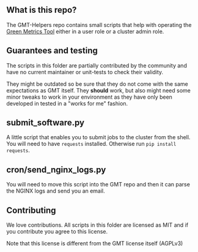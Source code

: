 ## What is this repo?

The GMT-Helpers repo contains small scripts that help with operating the [Green Metrics Tool](https://github.com/green-coding-solutions/green-metrics-tool/) either 
in a user role or a cluster admin role.

## Guarantees and testing

The scripts in this folder are partially contributed by the community and have no current maintainer or unit-tests to check their validity.

They might be outdated so be sure that they do not come with the same expectations as GMT itself. They **should** work, but also might need some minor tweaks to work in your environment
as they have only been developed in tested in a "works for me" fashion.

## submit_software.py

A little script that enables you to submit jobs to the cluster from the shell. You will need to have `requests` installed. Otherwise run `pip install requests`.

## cron/send_nginx_logs.py

You will need to move this script into the GMT repo and then it can parse the NGINX logs and send you an email.

## Contributing

We love contributions. All scripts in this folder are licensed as MIT and if you contribute you agree to this license.

Note that this license is different from the GMT license itself (AGPLv3)
